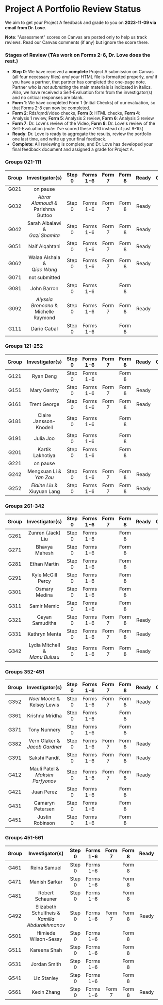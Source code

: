 # Project A Portfolio Review Status

We aim to get your Project A feedback and grade to you on **2023-11-09 via email from Dr. Love**. 

**Note**: "Assessment" scores on Canvas are posted only to help us track reviews. Read our Canvas comments (if any) but ignore the score there.

### Stages of Review (TAs work on Forms 2-6, Dr. Love does the rest.)

- **Step 0**: We have received a **complete** Project A submission on Canvas (all four necessary files) *and* your HTML file is formatted properly, *and* if you have a partner, that partner has completed the one-page note. Partner who is *not submitting* the main materials is indicated in italics. *Also*, we have received a Self-Evaluation form from the investigator(s) and no critical responses are blank.
- **Form 1**: We have completed Form 1 (Initial Checks) of our evaluation, so that Forms 2-8 can now be completed.
- **Form 2**: Rds/qmd/video checks, **Form 3**: HTML checks, **Form 4**: Analysis 1 review, **Form 5**: Analysis 2 review, **Form 6**: Analysis 3 review
- **Form 7**: Dr. Love's review of the Video, **Form 8**: Dr. Love's review of the Self-Evaluation (*note*: I've scored these 7-10 instead of just 9-10.)
- **Ready**: Dr. Love is ready to aggregate the results, review the portfolio one last time, and write up your final feedback.
- **Complete**: All reviewing is complete, and Dr. Love has developed your final feedback document and assigned a grade for Project A.

### Groups 021-111

Group | Investigator(s) | Step 0 | Forms 1-6 | Form 7 | Form 8 | Ready | Complete | Group |
:-----: | :-------------------------: | :-----: | :-----: | :-----: | :-----: | :-----: | :--------: | :-----: |
G021 | on pause | 
G032 | *Abrar Alamoudi* & <br /> Parishma Guttoo | Step 0 | Forms 1-6 | Form 7 | Form 8 | Ready | | G032
G042 | Sarah Albalawi & <br /> *Gazi Shamita* | Step 0 | Forms 1-6 | Form 7 | Form 8 | Ready | | G042
G051 | Naif Alqahtani | Step 0 | Forms 1-6 | Form 7 | Form 8 | Ready | | G051
G062 | Walaa Alshaia & <br /> *Qiao Wang* | Step 0 | Forms 1-6 | Form 7 | Form 8 | Ready | | G062
G071 | not submitted | 
G081 | John Barron | Step 0 | Forms 1-6 | | Form 8 | | | G081
G092 | *Alyssia Broncano* & <br /> Michelle Raymond | Step 0 | Forms 1-6 | Form 7 | Form 8 | Ready | | G092
G111 | Dario Cabal | Step 0 | Forms 1-6 | | Form 8 | | | G111

### Groups 121-252

Group | Investigator(s) | Step 0 | Forms 1-6 | Form 7 | Form 8 | Ready | Complete | Group |
:-----: | :-------------------------: | :-----: | :-----: | :-----: | :-----: | :-----: | :--------: | :-----: |
G121 | Ryan Deng | Step 0 | Forms 1-6 | | Form 8 | | | G121
G151 | Mary Garrity | Step 0 | Forms 1-6 | Form 7 | Form 8 | Ready | | G151
G161 | Trent George | Step 0 | Forms 1-6 | Form 7 | Form 8 | Ready | | G161
G181 | Claire Jansson-Knodell | Step 0 | Forms 1-6 | | Form 8 | | | G181
G191 | Julia Joo | Step 0 | Forms 1-6 | | Form 8 | | | G191
G201 | Kartik Lakhotiya | Step 0 | Forms 1-6 | | Form 8 | | | G201
G221 | on pause | 
G242 | Mengxuan Li & <br /> *Yan Zou* | Step 0 | Forms 1-6 | Form 7 | Form 8 | Ready | | G242
G252 | *Elaine Liu* & <br /> Xiuyuan Lang | Step 0 | Forms 1-6 | Form 7 | Form 8 | Ready | | G252

### Groups 261-342

Group | Investigator(s) | Step 0 | Forms 1-6 | Form 7 | Form 8 | Ready | Complete | Group |
:-----: | :-------------------------: | :-----: | :-----: | :-----: | :-----: | :-----: | :--------: | :-----: |
G261 | Zunren (Jack) Liu | Step 0 | Forms 1-6 | | Form 8 | | | G261
G271 | Bhavya Mahesh | Step 0 | Forms 1-6 | | Form 8 | | | G271
G281 | Ethan Martin | Step 0 | Forms 1-6 | | Form 8 | | | G281
G291 | Kyle McGill Percy | Step 0 | Forms 1-6 | | Form 8 | | | G291
G301 | Osmary Medina | Step 0 | Forms 1-6 | | Form 8 | | | G301
G311 | Samir Memic | Step 0 | Forms 1-6 | | Form 8 | | | G311
G321 | Gayan Samuditha | Step 0 | Forms 1-6 | Form 7 | Form 8 | Ready | | G321
G331 | Kathryn Menta | Step 0 | Forms 1-6 | Form 7 | Form 8 | Ready | | G331
G342 | Lydia Mitchell & <br /> *Manu Bulusu* | Step 0 | Forms 1-6 | Form 7 | Form 8 | Ready | | G342

### Groups 352-451

Group | Investigator(s) | Step 0 | Forms 1-6 | Form 7 | Form 8 | Ready | Complete | Group |
:-----: | :-------------------------: | :-----: | :-----: | :-----: | :-----: | :-----: | :--------: | :-----: |
G352 | *Noel Moore* & <br /> Kelsey Lewis | Step 0 | Forms 1-6 | Form 7 | Form 8 | Ready | | G352
G361 | Krishna Mridha | Step 0 | Forms 1-6 | | Form 8 | | | G361
G371 | Tony Nunnery | Step 0 | Forms 1-6 | | Form 8 | | | G371
G382 | Vern Olaker & <br /> *Jacob Gardner* | Step 0 | Forms 1-6 | Form 7 | Form 8 | Ready | | G382
G391 | Sakshi Pandit | Step 0 | Forms 1-6 | Form 7 | Form 8 | Ready | | G391
G412 | Mauli Patel & <br /> *Maksim Parfyonov* | Step 0 | Forms 1-6 | Form 7 | Form 8 | Ready | | G412
G421 | Juan Perez | Step 0 | Forms 1-6 | | Form 8 | | | G421
G431 | Camaryn Petersen | Step 0 | Forms 1-6 | | Form 8 | | | G431
G451 | Justin Robinson | Step 0 | Forms 1-6 | | Form 8 | | | G451

### Groups 451-561

Group | Investigator(s) | Step 0 | Forms 1-6 | Form 7 | Form 8 | Ready | Complete | Group |
:-----: | :-------------------------: | :-----: | :-----: | :-----: | :-----: | :-----: | :--------: | :-----: |
G461 | Reina Samuel | Step 0 | Forms 1-6 | | Form 8 | | | G461
G471 | Manish Sarkar | Step 0 | Forms 1-6 | | Form 8 | | | G471
G481 | Robert Schauner | Step 0 | Forms 1-6 | | Form 8 | | | G481
G492 | Elizabeth Schultheis & <br /> *Kamilla Abdurakhmanov* | Step 0 | Forms 1-6 | Form 7 | Form 8 | Ready | | G492
G501 | Himiede Wilson-Sesay | Step 0 | Forms 1-6 | | Form 8 | | | G501
G511 | Kareena Shah | Step 0 | Forms 1-6 | | Form 8 | | | G511
G531 | Jordan Smith | Step 0 | Forms 1-6 | | Form 8 | | | G531
G541 | Liz Stanley | Step 0 | Forms 1-6 | | Form 8 | | | G541
G561 | Kexin Zhang | Step 0 | Forms 1-6 | Form 7 | Form 8 | Ready | | G561

